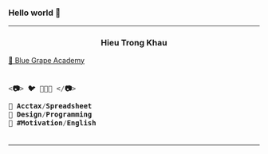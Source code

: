 ### Hello world 👋

---

<h3 align="center">Hieu Trong Khau</h3>

<a href="https://sites.google.com/view/khautronghieu/" target="_blank">💙 Blue Grape Academy </a>

<h3 align="left">

```js
  
<📷> 🐦 🌻🌻🌻 </📷>
  
💚 Acctax/Spreadsheet
💜 Design/Programming
💙 #Motivation/English
  
```
  
</h3>

---

